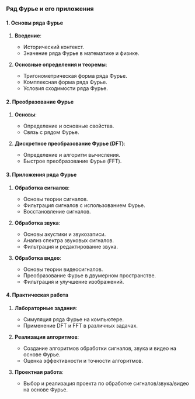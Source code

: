 ### Ряд Фурье и его приложения

#### 1. Основы ряда Фурье

1. **Введение**:

    - Исторический контекст.
    - Значение ряда Фурье в математике и физике.

2. **Основные определения и теоремы**:
    - Тригонометрическая форма ряда Фурье.
    - Комплексная форма ряда Фурье.
    - Условия сходимости ряда Фурье.

#### 2. Преобразование Фурье

1. **Основы**:

    - Определение и основные свойства.
    - Связь с рядом Фурье.

2. **Дискретное преобразование Фурье (DFT)**:
    - Определение и алгоритм вычисления.
    - Быстрое преобразование Фурье (FFT).

#### 3. Приложения ряда Фурье

1. **Обработка сигналов**:

    - Основы теории сигналов.
    - Фильтрация сигналов с использованием Фурье.
    - Восстановление сигналов.

2. **Обработка звука**:

    - Основы акустики и звукозаписи.
    - Анализ спектра звуковых сигналов.
    - Фильтрация и редактирование звука.

3. **Обработка видео**:
    - Основы теории видеосигналов.
    - Преобразование Фурье в двумерном пространстве.
    - Фильтрация и улучшение изображений.

#### 4. Практическая работа

1. **Лабораторные задания**:

    - Симуляция ряда Фурье на компьютере.
    - Применение DFT и FFT в различных задачах.

2. **Реализация алгоритмов**:

    - Создание алгоритмов обработки сигналов, звука и видео на основе Фурье.
    - Оценка эффективности и точности алгоритмов.

3. **Проектная работа**:
    - Выбор и реализация проекта по обработке сигналов/звука/видео на основе Фурье.
